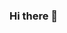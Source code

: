 ### Hi there 👋

<!--
**bitindi/bitindi** is a ✨ An innovative layer 1 blockchain that aims to bring a shift in the blockchain ecosystem by introducing a next generation user-friendly development tools.
 ✨ 

### Framework

## Bitindi consists of an architectural framework with strong guarantees:


🌸 Sustainability - Bitindi Chain's main goal is to create a user-centric sustainability-driven ecosystem, and it is able to achieve this by having sustainability embedded inside the Bitindi Chain consensus mechanism and runtime logic. Thus, making sure that sustainable participation in the network or in the real world is highly incentivized.

🌸 Security - The cutting-edge technology that is used to build Bitindi Chain plus the Hybrid POS/POA allows Bitindi Chain to have strong security guarantees that other older blockchains lack.

🌸 Scalability -Bitindi Chain is able to achieve high transactional by shading and it enables the migration of real-world use cases that need high scalability promises on-chain.

🌸 Democracy - Older blockchains have no governance procedures and this has led to chain maximalism. Bitindi Chain's sophisticated and transparent governance mechanism allows everyone to democratically participate in the network and propose changes.

🌸 Interoperability - Bitindi Chain has the ability to interoperate with a variety of blockchains, enabling cross-blockchain transfers of any type of data through bridges.

Problems Bitindi is Solving:

‼️Problem: Fragmentation of liquidity due to lack of interoperability.

🌸 Solution: Bitindi will use the technology we have developed to be cross blockchain interoperability.

‼️Problem: Lack of mass adoption due to a high knowledge barrier for non-crypto-native end-users. 

🌸 Solution: Bitindi will feature a mobile application & web application layer designed to bring non-crypto-users into the Bitindi ecosystem. Creating this mobile app & web application will allow Bitindi to tap into the demographic that mainly uses smartphones and smartphone applications. It will also allow us to create a simplified UI to bring in new users.

‼️Problem: New projects cannot tap into cross-chain liquidity and multi-chain user base immediately to grow their projects from the start. 

🌸 Solution: Bitindi technology and inherent interoperability will allow new projects to list their tokens on all blockchains supported by Bitindi by listing on Bitindi Dex.
-->
